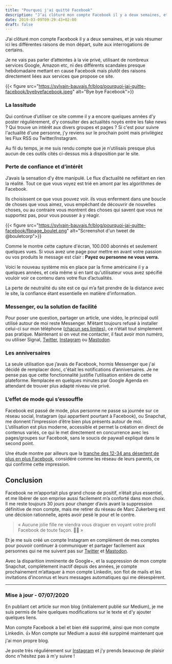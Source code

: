 ```yaml
---
title: "Pourquoi j'ai quitté Facebook"
description: "J’ai clôturé mon compte Facebook il y a deux semaines, et je vais résumer ici les différentes raisons de mon départ, suite aux interrogations de certains."
date: 2019-03-09T09:29:43+02:00
draft: false
---
```


J’ai clôturé mon compte Facebook il y a deux semaines, et je vais résumer ici les différentes raisons de mon départ, suite aux interrogations de certains.

Je ne vais pas parler d’atteintes à la vie privé, utilisant de nombreux services Google, Amazon etc, ni des différents scandales presque hebdomadaire mettant en cause Facebook mais plutôt des raisons directement liées aux services que propose ce site.

{{< figure src="https://sylvain-bauvais.fr/blog/pourquoi-jai-quitte-facebook/byebyefacebook.jpeg" alt="Bye bye Facebook">}}

### La lassitude

Qui continue d’utiliser ce site comme il y a encore quelques années d'y poster régulièrement, d'y consulter des actualités noyés entre les fake news ? Qui trouve un intérêt aux divers groupes et pages ? Si c'est pour suivre l'actualité d'une personne, j'y reviens sur le prochain point mais privilégiez les Flux RSS ou Twitter/Instagram.

Au fil du temps, je me suis rendu compte que je n’utilisais presque plus aucun de ces outils cités ci-dessus mis à disposition par le site.

### Perte de confiance et d’intérêt

J’avais la sensation d’y être manipulé. Le flux d’actualité ne reflétant en rien la réalité.
Tout ce que vous voyez est trié en amont par les algorithmes de Facebook.

Ils choisissent ce que vous pouvez voir. ils vous enferment dans une boucle de choses que vous aimez, vous empêchant de découvrir de nouvelles choses, ou au contraire vous montrent des choses qui savent que vous ne supportez pas, pour vous pousser à y réagir. 

{{< figure src="https://sylvain-bauvais.fr/blog/pourquoi-jai-quitte-facebook/fbpage_boulet.png" alt="Screenshot d'un tweet de @bouletcorp">}}


Comme le montre cette capture d'écran, 100.000 abonnés et seulement quelques vues. Si vous avez une page pour mettre en avant votre passion ou vos produits le message est clair : **Payez ou personne ne vous verra.**

Voici le nouveau système mis en place par la firme américaine il y a quelques années, et cela même si en tant qu'utilisateur vous avez spécifié vouloir voir ce contenu dans votre flux d’actualités.

La perte de neutralité du site est ce qui m’a fait prendre de la distance avec le site, la confiance étant essentielle en matière d’information.

### Messenger, ou la solution de facilité

Pour poser une question, partager un article, une vidéo, le principal outil utilisé autour de moi reste Messenger.  M’étant toujours refusé à installer celui-ci sur mon téléphone ([chacun ses limites](https://www.google.com/search?client=firefox-b-d&q=facebook+messenger+app+scandal)), ce n’était tout simplement pas pratique. Maintenant si on veut me contacter, il faut avoir mon numéro, ou utiliser Signal, [Twitter](https://twitter.com/LuD_up), [Instagram](https://www.instagram.com/lud_up/) ou [Mastodon](https://mastodon.social/@LuD_up).

### Les anniversaires

La seule utilisation que j’avais de Facebook, hormis Messenger que j'ai décidé de remplacer donc, c'était les notifications d’anniversaires.  Je ne pense pas que cette fonctionnalité justifie l’utilisation entière de cette plateforme. Remplacée en quelques minutes par Google Agenda en attendant de trouver plus adapté niveau vie privé.

### L’effet de mode qui s’essouffle

Facebook est passé de mode, plus personne ne passe sa journée sur ce réseau social, Instagram (qui appartient pourtant à Facebook), ou Snapchat, me donnent l’impression d’être bien plus présents autour de moi.  L’utilisation est plus moderne, accessible et permet la création en direct de contenus variés, ce qui le met directement en concurrence avec les pages/groupes sur Facebook, sans le soucis de paywall expliqué dans le second point.

Une étude montre par ailleurs que la [tranche des 12-34 ans désertent de plus en plus Facebook](https://www.blogdumoderateur.com/usages-reseaux-sociaux-2019/), considéré comme les réseau de leurs parents, ce qui confirme cette impression.

## Conclusion

Facebook ne m’apportait plus grand chose de positif, n’était plus essentiel, et me libérer de son emprise aussi facilement m’a conforté dans mon choix.  Il me reste toujours 30 jours pour changer d’avis avant la suppression définitive de mon compte, mais me retirer du réseau de Marc Zukerberg est une décision rationnelle, après avoir pesé le pour et le contre.

> « Aucune jolie fille ne viendra vous draguer en voyant votre profil Facebook de toute façon. 🤷‍♂️ »

Et je me suis créé un compte Instagram en complément de mes comptes pour pouvoir continuer à communiquer et partager facilement aux personnes qui ne me suivent pas sur [Twitter](https://twitter.com/LuD_up) et [Mastodon](https://mastodon.social/@LuD_up).

Avec la disparition imminente de Google+, et la suppression de mon compte Snapchat, complètement inactif depuis des années, je compte prochainement m’attaquer à mon compte Linkedin, son flot de mails et les invitations d’inconnus et leurs messages automatiques qui me désespèrent.

---

### Mise à jour - 07/07/2020

En publiant cet article sur mon blog (initialement publié sur Medium), je me suis permis de faire quelques modifications sur le texte et d'y ajouter quelques liens.

Mon compte Facebook a bel et bien été supprimé, ainsi que mon compte Linkedin. 👍 Mon compte sur Medium a aussi été surppimé maintenant que j'ai mon propre blog.

Je poste très réguliérement sur [Instagram](https://www.instagram.com/lud_up/) et j'y prends beaucoup de plaisir donc n'hésitez pas à m'y suivre !
